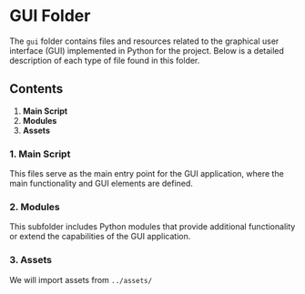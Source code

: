 # GUI Folder

The `gui` folder contains files and resources related to the graphical user interface (GUI) implemented in Python for the project. Below is a detailed description of each type of file found in this folder.

## Contents

1. **Main Script**
2. **Modules**
3. **Assets**

### 1. Main Script

This files serve as the main entry point for the GUI application, where the main functionality and GUI elements are defined.

### 2. Modules

This subfolder includes Python modules that provide additional functionality or extend the capabilities of the GUI application.

### 3. Assets

We will import assets from `../assets/`
